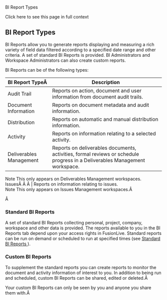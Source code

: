 BI Report Types

Click here to see this page in full context

##  BI Report Types

BI Reports allow you to generate reports displaying and measuring a rich
variety of field data filtered according to a specified date range and other
criteria. A set of standard BI Reports is provided. BI Administrators and
Workspace Administrators can also create custom reports.

BI Reports can be of the following types:

BI Report TypeÂ  |  Description   
---|---  
Audit Trail  |  Reports on action, document and user information from document audit trails.   
Document Information  |  Reports on document metadata and audit information.   
Distribution  |  Reports on automatic and manual distribution information.   
Activity  |  Reports on information relating to a selected activity.   
Deliverables Management  |  Reports on deliverables documents, activities, formal reviews or schedule progress in a Deliverables Management workspace.   
Note  This only appears on Deliverables Management workspaces.  
IssuesÂ Â Â  |  Reports on information relating to issues.   
Note  This only appears on Issues Management workspaces.Â  
  
Â

###  Standard BI Reports

A set of standard BI Reports collecting personal, project, company, workspace
and other data is provided. The reports available to you in the BI Reports tab
depend upon your access rights in FusionLive. Standard reports can be run on
demand or scheduled to run at specified times (see [ Standard BI Reports
](../Reports/BI.htm#h) ).

###  Custom BI Reports

To supplement the standard reports you can create reports to monitor the
document and activity information of interest to you. In addition to being run
and scheduled, custom BI Reports can be shared, edited or deleted.Â

Your custom BI Reports can only be seen by you and anyone you share them
with.Â

